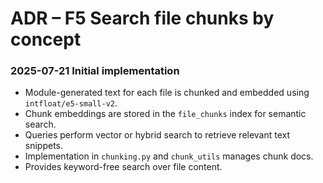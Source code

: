 # ADR – F5 Search file chunks by concept

### 2025-07-21 Initial implementation
- Module-generated text for each file is chunked and embedded using `intfloat/e5-small-v2`.
- Chunk embeddings are stored in the `file_chunks` index for semantic search.
- Queries perform vector or hybrid search to retrieve relevant text snippets.
- Implementation in `chunking.py` and `chunk_utils` manages chunk docs.
- Provides keyword-free search over file content.
